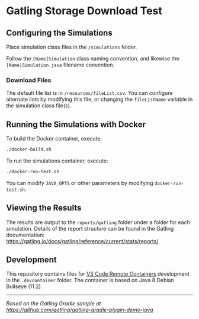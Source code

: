 # Gatling Storage Download Test

## Configuring the Simulations
Place simulation class files in the `/simulations` folder.

Follow the `[Name]Simulation` class naming convention, and likewise the `[Name]Simulation.java` filename convention.

### Download Files
The default file list is in `/resources/fileList.csv`. You can configure alternate lists by modifying this file, or changing the `fileListName` variable in the simulation class file(s).

## Running the Simulations with Docker
To build the Docker container, execute:
```bash
./docker-build.sh
```

To run the simulations container, execute:
```bash
./docker-run-test.sh
```

You can modify `JAVA_OPTS` or other parameters by modifying `docker-run-test.sh`.

## Viewing the Results
The results are output to the `reports/gatling` folder under a folder for each simulation. Details of the report structure can be found in the Gatling documentation: https://gatling.io/docs/gatling/reference/current/stats/reports/

## Development
This repository contains files for [VS Code Remote Containers](https://code.visualstudio.com/docs/remote/containers) development in the `.devcontainer` folder. The container is based on Java 8 Debian Bullseye (11.2).

---

_Based on the Gatling Gradle sample at_  
_https://github.com/gatling/gatling-gradle-plugin-demo-java_
